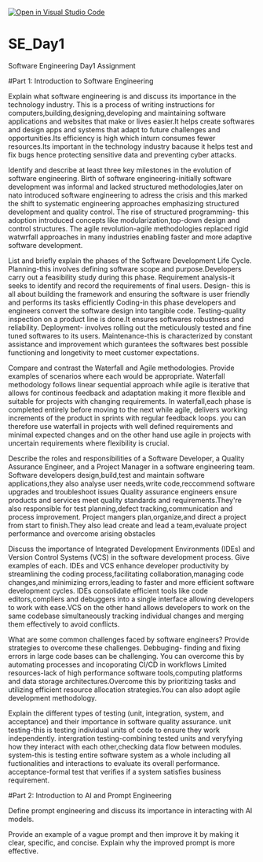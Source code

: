 [![Open in Visual Studio Code](https://classroom.github.com/assets/open-in-vscode-2e0aaae1b6195c2367325f4f02e2d04e9abb55f0b24a779b69b11b9e10269abc.svg)](https://classroom.github.com/online_ide?assignment_repo_id=18473480&assignment_repo_type=AssignmentRepo)
# SE_Day1
Software Engineering Day1 Assignment

#Part 1: Introduction to Software Engineering

Explain what software engineering is and discuss its importance in the technology industry.
This is a process of writing instructions for computers,building,designing,developing and maintaining software applications and websites that make or lives easier.It helps create softwares and design apps and systems that adapt to future challenges and opportunities.Its efficiency is high which inturn consumes fewer resources.Its important in the technology industry bacause it helps test and fix bugs hence protecting sensitive data and preventing cyber attacks.

Identify and describe at least three key milestones in the evolution of software engineering.
Birth of software engineering-initially software development was informal and lacked structured methodologies,later on nato introduced software engineering to adress the crisis and this marked the shift to systematic engineering approaches emphasizing structured development and quality control.
The rise of structured programming- this adoption introduced concepts like modularization,top-down design and control structures.
The agile revolution-agile methodologies replaced rigid watwrfall approaches in many industries enabling faster and more adaptive software development.

List and briefly explain the phases of the Software Development Life Cycle.
Planning-this involves defining software scope and purpose.Developers carry out a feasibility study during this phase.
Requirement analysis-it seeks to identify and record the requirements of final users.
Design- this is all about building the framework and ensuring the software is user friendly and performs its tasks efficiently
Coding-in this phase developers and engineers convert the software design into tangible code.
Testing-quality inspection on a product line is done.It ensures softwares robustness and reliability.
Deployment- involves rolling out the meticulously tested and fine tuned softwares to its users.
Maintenance-this is characterized by constant assistance and improvement which gurantees the softwares best possible functioning and longetivity to meet customer expectations.

Compare and contrast the Waterfall and Agile methodologies. Provide examples of scenarios where each would be appropriate.
Waterfall methodology follows linear sequential approach while agile is iterative that allows for continous feedback and adaptation making it more flexible and suitable for projects with changing requirements. In waterfall,each phase is completed entirely before moving to the next while agile, delivers working increments of the product in sprints with regular feedback loops. you can therefore use waterfall in projects with well defined requirements and minimal expected changes and on the other hand use agile in projects with uncertain requirements where flexibility is crucial.

Describe the roles and responsibilities of a Software Developer, a Quality Assurance Engineer, and a Project Manager in a software engineering team.
Software developers design,build,test and maintain software applications,they also analyse user needs,write code,reccommend software upgrades and troubleshoot issues
Quality assurance engineers ensure products and services meet quality standards and requirements.They're also responsible for test planning,defect tracking,communication and process improvement.
Project mangers plan,organize,and direct a project from start to finish.They also lead create and lead a team,evaluate project performance and overcome arising obstacles

Discuss the importance of Integrated Development Environments (IDEs) and Version Control Systems (VCS) in the software development process. Give examples of each.
IDEs and VCS enhance developer productivity by streamlining the coding process,facilitating collaboration,managing code changes,and minimizing errors,leading to faster and more efficient software development cycles. IDEs consolidate efficient tools like code editors,compliers and debuggers into a single interface allowing developers to work with ease.VCS on the other hand allows developers to work on the same codebase simultaneously tracking individual changes and merging them effectively to avoid conflicts.

What are some common challenges faced by software engineers? Provide strategies to overcome these challenges.
Debbuging- finding and fixing errors in large code bases can be challenging. You can overcome this by automating processes and incoporating CI/CD in workflows
Limited resources-lack of high performance software tools,computing platforms and data storage architectures.Overcome this by prioritizing tasks and utilizing efficient resource allocation strategies.You can also adopt agile development methodology.

Explain the different types of testing (unit, integration, system, and acceptance) and their importance in software quality assurance.
unit testing-this is testing individual units of code to ensure they work independently.
intergration testing-combining tested units and veryfying how they interact with each other,checking data flow between modules.
system-this is testing entire software system as a whole including all fuctionalities and interactions to evaluate its overall performance.
acceptance-formal test that verifies if a system satisfies business requirement.

#Part 2: Introduction to AI and Prompt Engineering


Define prompt engineering and discuss its importance in interacting with AI models.


Provide an example of a vague prompt and then improve it by making it clear, specific, and concise. Explain why the improved prompt is more effective.
